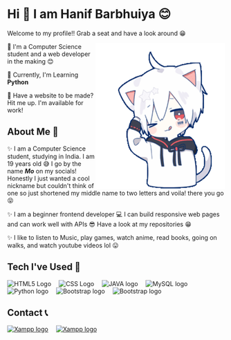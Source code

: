 # Hi 👋 I am Hanif Barbhuiya 😊
Welcome to my profile!! Grab a seat and have a look around 😁

<img align='right' width="300" src="./Hello.gif" alt="Hello Friend :)" />

🌠 I'm a Computer Science student and a web developer in the making 😊

🌠 Currently, I'm Learning **Python**

🌠 Have a website to be made? Hit me up. I'm available for work! 


## About Me 🌼

✨ I am a Computer Science student, studying in India. I am 19 years old 😅 I go by the name **_Mo_** on my socials! Honestly I just wanted a cool nickname but couldn't think of one so just shortened my middle name to two letters and voila! there you go 😝

✨ I am a beginner frontend developer 💻 I can build responsive web pages and can work well with APIs 😎 Have a look at my repositories 😁 

✨ I like to listen to Music, play games, watch anime, read books, going on walks, and watch youtube videos lol 😛

## Tech I've Used 🍔
<img src="https://cdn.worldvectorlogo.com/logos/html-1.svg" title="Html" alt="HTML5 Logo" width="50"/>&emsp;
<img src="https://cdn.worldvectorlogo.com/logos/css-3.svg" title="Css" alt="CSS Logo" width="50"/>&emsp;
<img src="https://cdn.worldvectorlogo.com/logos/java-4.svg" title="Java" alt="JAVA logo" width="50"/>&emsp;
<img src="https://cdn.worldvectorlogo.com/logos/mysql-3.svg" title="MySQL" alt="MySQL logo" width="60"/>&emsp;
<img src="https://cdn.worldvectorlogo.com/logos/python-5.svg" title="Python" alt="Python logo" width="60"/>&emsp;
<img src="https://cdn.worldvectorlogo.com/logos/bootstrap-5-1.svg" title="Bootstrap" alt="Bootstrap logo" width="70"/>&emsp;
<img src="https://cdn.worldvectorlogo.com/logos/php-1.svg" title="php" alt="Bootstrap logo" width="80"/>&emsp;

## Contact 📞
<a href="https://twitter.com/HMohammedB_"><img src="https://cdn.worldvectorlogo.com/logos/twitter-3.svg" title="XAMPP" alt="Xampp logo" width="60"/></a>&emsp;
<a href="mailto:hanifmohammedyt@gmail.com"><img src="https://cdn.worldvectorlogo.com/logos/gmail-icon.svg" title="XAMPP" alt="Xampp logo" width="60"/></a>&emsp;
